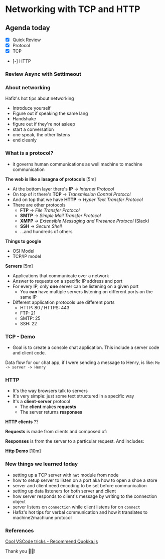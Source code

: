 Networking with TCP and HTTP
===

## Agenda today

- [x] Quick Review
- [x] Protocol
- [x] TCP
- [-] HTTP

### Review Async with Settimeout


### About networking

Hafiz's hot tips about networking

- Introduce yourself
- Figure out if speaking the same lang
- Handshake
- figure out if they're not asleep
- start a conversation
- one speak, the other listens
- end cleanly

### What is a protocol?

- it governs human communications as well machine to machine communication


**The web is like a lasagna of protocols** [5m]

* At the bottom layer there's **IP** -> _Internet Protocol_ 
* On top of it there's **TCP** -> _Transmission Control Protocol_
* And on top that we have **HTTP** -> _Hyper Text Transfer Protocol_
* There are other protocols
    - **FTP** -> _File Transfer Protocol_
    - **SMTP** -> _Simple Mail Transfer Protocol_
    - **XMPP** -> _Extensible Messaging and Presence Protocol_ (Slack)
    - **SSH** -> _Secure Shell_
    - ...and hundreds of others

**Things to google**
- OSI Model
- TCP/IP model

**Servers** [5m]

- Applications that communicate over a network
- Answer to requests on a specific IP address and port
- For every IP, only **one** server can be listening on a given port
    + You **can** have multiple servers listening on different ports on the same IP
- Different application protocols use different ports
    + HTTP: 80 / HTTPS: 443
    + FTP: 21
    + SMTP: 25
    + SSH: 22


### TCP - Demo

- Goal is to create a console chat application. This include a server code and client code.

Data flow for our chat app, if I were sending a message to Henry, is like: `Me -> server -> Henry`

### HTTP

* It's the way browsers talk to servers
* It's very simple: just some text structured in a specific way
* It's a **client-server** protocol
    - The **client** makes **requests**
    - The server returns **responses**

**HTTP clients**
??


**Requests** is made from clients and composed of:


**Responses** is from the server to a particular request. And includes:


**Http Demo** [10m]

### New things we learned today

- setting up a TCP server with `net` module from node
- how to setup server to listen on a port aka how to open a shoe a store
- server and client need encoding to be set before communication
- setting up data listeners for both server and client
- how server responds to client's message by writing to the connection object
- server listens on `connection` while client listens for on `connect`
- Hafiz's hot tips for verbal communication and how it translates to machine2machiune protocol

### References

[Cool VSCode tricks - Recommend Quokka.js](vscodecandothat.com)


Thank you 🤘🏿!